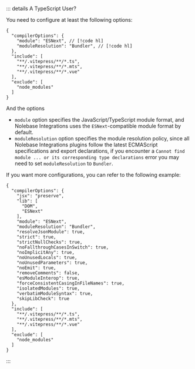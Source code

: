 ::: details A TypeScript User?

You need to configure at least the following options:

```jsonc
{
  "compilerOptions": {
    "module": "ESNext", // [!code hl]
    "moduleResolution": "Bundler", // [!code hl]
  },
  "include": [
    "**/.vitepress/**/*.ts",
    "**/.vitepress/**/*.mts",
    "**/.vitepress/**/*.vue"
  ],
  "exclude": [
    "node_modules"
  ]
}
```

And the options

 - `module` option specifies the JavaScript/TypeScript module format, and Nolebase Integrations uses the `ESNext`-compatible module format by default.
 - `moduleResolution` option specifies the module resolution policy, since all Nolebase Integrations plugins follow the latest ECMAScript specifications and export declarations, if you encounter a `Cannot find module ... or its corresponding type declarations` error you may need to set `moduleResolution` to `Bundler`.

If you want more configurations, you can refer to the following example:

```jsonc
{
  "compilerOptions": {
    "jsx": "preserve",
    "lib": [
      "DOM",
      "ESNext"
    ],
    "module": "ESNext",
    "moduleResolution": "Bundler",
    "resolveJsonModule": true,
    "strict": true,
    "strictNullChecks": true,
    "noFallthroughCasesInSwitch": true,
    "noImplicitAny": true,
    "noUnusedLocals": true,
    "noUnusedParameters": true,
    "noEmit": true,
    "removeComments": false,
    "esModuleInterop": true,
    "forceConsistentCasingInFileNames": true,
    "isolatedModules": true,
    "verbatimModuleSyntax": true,
    "skipLibCheck": true
  },
  "include": [
    "**/.vitepress/**/*.ts",
    "**/.vitepress/**/*.mts",
    "**/.vitepress/**/*.vue"
  ],
  "exclude": [
    "node_modules"
  ]
}
```

:::
